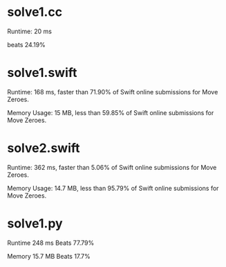 # solve1.cc
 
Runtime: 20 ms

beats 24.19%

# solve1.swift

Runtime: 168 ms, faster than 71.90% of Swift online submissions for Move Zeroes.

Memory Usage: 15 MB, less than 59.85% of Swift online submissions for Move Zeroes.

# solve2.swift

Runtime: 362 ms, faster than 5.06% of Swift online submissions for Move Zeroes.

Memory Usage: 14.7 MB, less than 95.79% of Swift online submissions for Move Zeroes.

# solve1.py

Runtime 248 ms Beats 77.79%

Memory 15.7 MB Beats 17.7%
